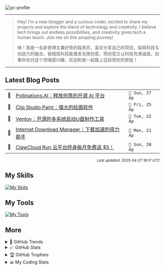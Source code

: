 ![yc-profile](./resource/profile-banner.gif)

---

> Hey! I'm a new blogger and a curious coder, excited to share my projects and explore the blend of technology and creativity. I believe tech brings out endless possibilities, and creativity gives tech a human touch. Join me on this amazing journey!
> 
> 嗨！我是一名新晋博主兼好奇的程序员，喜欢分享自己的项目，探索科技与创造力的融合。我相信科技能激发无限创意，而创意又让科技充满温度。如果你也对这个领域感兴趣，欢迎和我一起踏上这段奇妙的旅程！
---

<!-- BLOG-POSTS:START -->
## Latest Blog Posts

<table>
<tr>
  <td>📝</td>
  <td><a href='https://ninblog.ycstation.work/post/25042701/'>Pollinations.AI：释放创意的开源 AI 平台</a></td>
  <td><code>📅 Sun, 27 Ap</code></td>
</tr>
<tr>
  <td>📝</td>
  <td><a href='https://ninblog.ycstation.work/post/25042501/'>Clip Studio Paint：强大的绘画软件</a></td>
  <td><code>📅 Fri, 25 Ap</code></td>
</tr>
<tr>
  <td>📝</td>
  <td><a href='https://ninblog.ycstation.work/post/25042201/'>Ventoy：开源的多系统启动U盘制作工具</a></td>
  <td><code>📅 Tue, 22 Ap</code></td>
</tr>
<tr>
  <td>📝</td>
  <td><a href='https://ninblog.ycstation.work/post/25042101/'>Internet Download Manager：下载加速的得力助手</a></td>
  <td><code>📅 Mon, 21 Ap</code></td>
</tr>
<tr>
  <td>📝</td>
  <td><a href='https://ninblog.ycstation.work/post/25042001/'>ClawCloud Run 云平台终身每月免费送 $5！</a></td>
  <td><code>📅 Sun, 20 Ap</code></td>
</tr>
</table>

<p align='right'><sup><i>Last updated: 2025-04-27 18:17 UTC</i></sup></p>

<!-- BLOG-POSTS:END -->

## My Skills

[![My Skills](https://skillicons.dev/icons?i=java,kotlin,nodejs,discordjs,bots,django,docker,html,css,js,bootstrap,jquery,electron,express,flask,gcp,git,githubactions,kafka,markdown,mongodb,mysql,npm,python,redis,spring,yarn&perline=10)](https://skillicons.dev)

## My Tools

[![My Tools](https://skillicons.dev/icons?i=androidstudio,apple,arch,arduino,bash,cloudflare,codepen,debian,discord,github,gmail,heroku,idea,instagram,linkedin,linux,mastodon,mint,notion,postman,powershell,raspberrypi,stackoverflow,twitter,ubuntu,vercel,vscode,webstorm,windows&perline=10)](https://skillicons.dev)

## More

<details>

  <summary>🌟 GitHub Trends</summary>

  <a href="#">![Github stats](https://api.githubtrends.io/user/svg/9guest/langs?time_range=one_year&include_private=True&loc_metric=changed&compact=True&theme=classic)</a>
  <a href="#">![Top Langs](https://api.githubtrends.io/user/svg/9guest/repos?time_range=one_year&group=other&loc_metric=changed&theme=classic)</a>

</details>

<details>

  <summary>📈 GitHub Stats</summary>

  | <a href="#"><img align="center" src="https://github-readme-stats.vercel.app/api?username=9guest&show_icons=true&include_all_commits=true&theme=transparent&hide_border=true" alt="9guest's github stats" /></a> | <a href="#"><img align="center" src="https://github-readme-stats.vercel.app/api/top-langs/?username=9guest&layout=compact&theme=transparent&hide_border=true" /></a> |
| ------------- | ------------- |

</details>

<details>

  <summary>🏆 GitHub Trophies</summary>

  ![My GitHub trophies](https://github-profile-trophy.vercel.app/?username=9guest&theme=radical&no-frame=true&no-bg=true)

</details>

<details>
  
  <summary>📊 My Coding Stats</summary>
 
  <br>

  ![My's WakaTime stats](https://github-readme-stats.vercel.app/api/wakatime?username=kyuguest\&layout=compact)
  
  <!--START_SECTION:waka-->
![Code Time](http://img.shields.io/badge/Code%20Time-48%20hrs%207%20mins-blue)

![Profile Views](http://img.shields.io/badge/Profile%20Views-241-blue)

📅 **I'm Most Productive on Friday** 

```text
Monday                   0 commits           ░░░░░░░░░░░░░░░░░░░░░░░░░   00.00 % 
Tuesday                  0 commits           ░░░░░░░░░░░░░░░░░░░░░░░░░   00.00 % 
Wednesday                1 commits           ██████░░░░░░░░░░░░░░░░░░░   25.00 % 
Thursday                 0 commits           ░░░░░░░░░░░░░░░░░░░░░░░░░   00.00 % 
Friday                   2 commits           ████████████░░░░░░░░░░░░░   50.00 % 
Saturday                 1 commits           ██████░░░░░░░░░░░░░░░░░░░   25.00 % 
Sunday                   0 commits           ░░░░░░░░░░░░░░░░░░░░░░░░░   00.00 % 
```


📊 **This Week I Spent My Time On** 

```text
🕑︎ Time Zone: Asia/Kuala_Lumpur

💬 Programming Languages: 
Other                    37 hrs 7 mins       █████████████████████░░░░   83.95 % 
Markdown                 4 hrs 19 mins       ██░░░░░░░░░░░░░░░░░░░░░░░   09.76 % 
YAML                     1 hr 55 mins        █░░░░░░░░░░░░░░░░░░░░░░░░   04.37 % 
XML                      24 mins             ░░░░░░░░░░░░░░░░░░░░░░░░░   00.91 % 
JavaScript               20 mins             ░░░░░░░░░░░░░░░░░░░░░░░░░   00.76 % 

🔥 Editors: 
Chrome                   35 hrs 21 mins      ████████████████████░░░░░   79.94 % 
Edge                     3 hrs 57 mins       ██░░░░░░░░░░░░░░░░░░░░░░░   08.97 % 
Cursor                   1 hr 46 mins        █░░░░░░░░░░░░░░░░░░░░░░░░   04.03 % 
VS Code                  1 hr 14 mins        █░░░░░░░░░░░░░░░░░░░░░░░░   02.80 % 
Histre                   1 hr 8 mins         █░░░░░░░░░░░░░░░░░░░░░░░░   02.57 % 

🐱‍💻 Projects: 
ghostty                  6 hrs 44 mins       ████░░░░░░░░░░░░░░░░░░░░░   15.24 % 
kose-font                5 hrs 27 mins       ███░░░░░░░░░░░░░░░░░░░░░░   12.34 % 
9guest                   5 hrs 3 mins        ███░░░░░░░░░░░░░░░░░░░░░░   11.45 % 
desktop-wakatime         3 hrs 41 mins       ██░░░░░░░░░░░░░░░░░░░░░░░   08.35 % 
rustdesk                 3 hrs 28 mins       ██░░░░░░░░░░░░░░░░░░░░░░░   07.85 % 

💻 Operating System: 
Windows                  41 hrs 30 mins      ███████████████████████░░   93.85 % 
Linux                    1 hr 31 mins        █░░░░░░░░░░░░░░░░░░░░░░░░   03.43 % 
Unknown OS               1 hr 8 mins         █░░░░░░░░░░░░░░░░░░░░░░░░   02.57 % 
Mac                      3 mins              ░░░░░░░░░░░░░░░░░░░░░░░░░   00.15 % 
```

**I Mostly Code in HTML** 

```text
HTML                     2 repos             ████████████░░░░░░░░░░░░░   50.00 % 
JavaScript               1 repo              ██████░░░░░░░░░░░░░░░░░░░   25.00 % 
CSS                      1 repo              ██████░░░░░░░░░░░░░░░░░░░   25.00 % 
```




 Last Updated on 27/04/2025 18:13:26 UTC
<!--END_SECTION:waka-->

</details>
